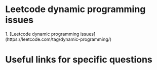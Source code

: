 # Leetcode dynamic programming issues
<p>1. [Leetcode dynamic programming issues] (https://leetcode.com/tag/dynamic-programming/)

# Useful links for specific questions

